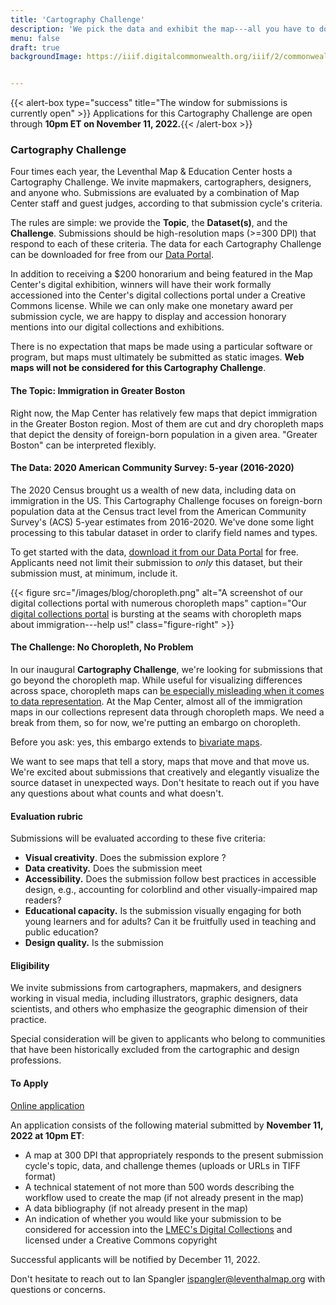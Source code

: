 ```yaml
---
title: 'Cartography Challenge'
description: 'We pick the data and exhibit the map---all you have to do is make it'
menu: false
draft: true
backgroundImage: https://iiif.digitalcommonwealth.org/iiif/2/commonwealth:3f463366g/1292,3248,8404,3417/1200,/0/default.jpg


---
```

{{< alert-box type="success" title="The window for submissions is currently open" >}} Applications for this Cartography Challenge are open through **10pm ET on November 11, 2022.**{{< /alert-box >}}

### Cartography Challenge

Four times each year, the Leventhal Map & Education Center hosts a Cartography Challenge. We invite mapmakers, cartographers, designers, and anyone who. Submissions are evaluated by a combination of Map Center staff and guest judges, according to that submission cycle's criteria.

The rules are simple: we provide the **Topic**, the **Dataset(s)**, and the **Challenge**. Submissions should be high-resolution maps (>=300 DPI) that respond to each of these criteria. The data for each Cartography Challenge can be downloaded for free from our [Data Portal](https://data.leventhalmap.org).

In addition to receiving a $200 honorarium and being featured in the Map Center's digital exhibition, winners will have their work formally accessioned into the Center's digital collections portal under a Creative Commons license. While we can only make one monetary award per submission cycle, we are happy to display and accession honorary mentions into our digital collections and exhibitions.

There is no expectation that maps be made using a particular software or program, but maps must ultimately be submitted as static images. **Web maps will not be considered for this Cartography Challenge**.

#### The Topic: Immigration in Greater Boston

Right now, the Map Center has relatively few maps that depict immigration in the Greater Boston region. Most of them are cut and dry choropleth maps that depict the density of foreign-born population in a given area. "Greater Boston" can be interpreted flexibly.

#### The Data: 2020 American Community Survey: 5-year (2016-2020)

<!-- {{< figure src="https://iiif.digitalcommonwealth.org/iiif/2/commonwealth:h989r708n/full/pct:5/0/default.jpg" alt="Boston neighborhoods by foreign-born population" caption="[This map](https://collections.leventhalmap.org/search/commonwealth:h989r707c) proportionally represents the countries of origin for foreign-born populations by neighborhood in Boston." class="figure-right" >}} -->

The 2020 Census brought us a wealth of new data, including data on immigration in the US. This Cartography Challenge focuses on foreign-born population data at the Census tract level from the American Community Survey's (ACS) 5-year estimates from 2016-2020. We've done some light processing to this tabular dataset in order to clarify field names and types.

To get started with the data, [download it from our Data Portal](https://data.leventhalmap.org) for free. Applicants need not limit their submission to *only* this dataset, but their submission must, at minimum, include it.

{{< figure src="/images/blog/choropleth.png" alt="A screenshot of our digital collections portal with numerous choropleth maps" caption="Our [digital collections portal](https://collections.leventhalmap.org) is bursting at the seams with choropleth maps about immigration---help us!" class="figure-right" >}}

#### The Challenge: No Choropleth, No Problem

In our inaugural **Cartography Challenge**, we're looking for submissions that go beyond the choropleth map. While useful for visualizing differences across space, choropleth maps can [be especially misleading when it comes to data representation](https://www.bloomberg.com/news/articles/2015-06-25/how-to-avoid-being-fooled-by-bad-maps). At the Map Center, almost all of the immigration maps in our collections represent data through choropleth maps. We need a break from them, so for now, we're putting an embargo on choropleth.

Before you ask: yes, this embargo extends to [bivariate maps](https://www.axismaps.com/guide/bivariate-choropleth).

We want to see maps that tell a story, maps that move and that move us. We're excited about submissions that creatively and elegantly visualize the source dataset in unexpected ways. Don't hesitate to reach out if you have any questions about what counts and what doesn't.

#### Evaluation rubric

Submissions will be evaluated according to these five criteria:
* **Visual creativity**. Does the submission explore ?
* **Data creativity.** Does the submission meet 
* **Accessibility.** Does the submission follow best practices in accessible design, e.g., accounting for colorblind and other visually-impaired map readers?
* **Educational capacity.** Is the submission visually engaging for both young learners and for adults? Can it be fruitfully used in teaching and public education?
* **Design quality.** Is the submission 

#### Eligibility

We invite submissions from cartographers, mapmakers, and designers working in visual media, including illustrators, graphic designers, data scientists, and others who emphasize the geographic dimension of their practice.

Special consideration will be given to applicants who belong to communities that have been historically excluded from the cartographic and design professions. 

#### To Apply

<a href="" class="btn btn-md btn-outline-primary">Online application</a>

An application consists of the following material submitted by **November 11, 2022 at 10pm ET**:

* A map at 300 DPI that appropriately responds to the present submission cycle's topic, data, and challenge themes (uploads or URLs in TIFF format)
* A technical statement of not more than 500 words describing the workflow used to create the map (if not already present in the map)
* A data bibliography (if not already present in the map)
* An indication of whether you would like your submission to be considered for accession into the [LMEC's Digital Collections](https://collections.leventhalmap.org) and licensed under a Creative Commons copyright

Successful applicants will be notified by December 11, 2022.

Don't hesitate to reach out to Ian Spangler [ispangler@leventhalmap.org](mailto:ispangler@leventhalmap.org) with questions or concerns.